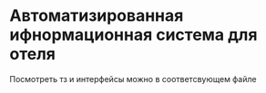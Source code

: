 # Автоматизированная ифнормационная система для отеля
Посмотреть тз и интерфейсы можно в соответсвующем файле
